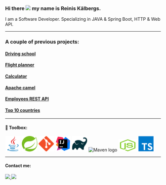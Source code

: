 ### Hi there <img src="https://raw.githubusercontent.com/MartinHeinz/MartinHeinz/master/wave.gif" width="30px"> my name is Reinis Kālbergs.
I am a Software Developer. Specializing in JAVA & Spring Boot, HTTP & Web API.

---

### A couple of previous projects:

#### [Driving school](https://github.com/reinis-kalbergs/driving-school)

#### [Flight planner](https://github.com/reinis-kalbergs/flight-planner)

#### [Calculator](https://github.com/reinis-kalbergs/calculator)

#### [Apache camel](https://github.com/reinis-kalbergs/camel-task)

#### [Employees REST API](https://github.com/reinis-kalbergs/employees-rest-api)

#### [Top 10 countries](https://github.com/reinis-kalbergs/restcountries-top10)

---

#### 🧰 Toolbox:
<img src="https://github.com/devicons/devicon/blob/master/icons/java/java-original.svg" alt="JAVA logo" width="50" height="50"/> <img 
src="https://github.com/devicons/devicon/blob/master/icons/spring/spring-original.svg" alt="Spring logo" width="50" height="50"/> <img 
src="https://github.com/devicons/devicon/blob/master/icons/git/git-plain.svg" alt="Git logo" width="50" height="50"/> <img 
src="https://github.com/devicons/devicon/blob/master/icons/intellij/intellij-original.svg" alt="IntelliJ logo" width="50" height="50"/> <img 
src="https://github.com/devicons/devicon/blob/master/icons/gradle/gradle-plain.svg" alt="Gradle logo" width="50" height="50"/> <img 
src="https://maven.apache.org/images/maven-logo-white-on-black.svg" alt="Maven logo" width="50" height="50"/> <img 
src="https://github.com/devicons/devicon/blob/master/icons/nodejs/nodejs-original.svg" alt="NodeJS logo" width="60" height="40"/> <img 
src="https://github.com/devicons/devicon/blob/master/icons/typescript/typescript-original.svg" alt="TypeScript logo" width="50" height="50"/>


---

#### Contact me:
<p>
    <a href="https://www.linkedin.com/in/reinis-kalbergs/">
        <img src="https://img.shields.io/badge/LinkedIn-0077B5?style=for-the-badge&logo=linkedin&logoColor=white" />
    </a>
    <a href="mailto:r.kalbergs@gmail.com">
        <img src="https://img.shields.io/badge/Gmail-D14836?style=for-the-badge&logo=gmail&logoColor=white" />
    </a>
</p>
